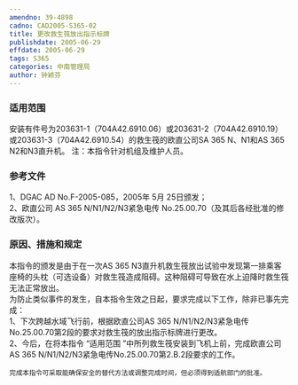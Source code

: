 ```yaml
---
amendno: 39-4898  
cadno: CAD2005-S365-02  
title: 更改救生筏放出指示标牌  
publishdate: 2005-06-29  
effdate: 2005-06-29  
tags: S365  
categories: 中南管理局  
author: 钟颖芬  
---
```

  
### 适用范围  
安装有件号为203631-1（704A42.6910.06）或203631-2（704A42.6910.19）或203631-3（704A42.6910.54）的救生筏的欧直公司SA 365 N、N1和AS 365 N2和N3直升机。
注：本指令针对机组及维护人员。  
  
<!--more-->  
### 参考文件  
1、DGAC AD No.F-2005-085，2005年 5月 25日颁发；  
 2、欧直公司 AS 365 N/N1/N2/N3紧急电传 No.25.00.70（及其后各经批准的修改版次）。  
  
### 原因、措施和规定  
本指令的颁发是由于在一次AS 365 N3直升机救生筏放出试验中发现第一排乘客座椅的头枕（可选设备）对救生筏造成阻碍。这种阻碍可导致在水上迫降时救生筏无法正常放出。  
    为防止类似事件的发生，自本指令生效之日起，要求完成以下工作，除非已事先完成：  
    1、下次跨越水域飞行前，根据欧直公司AS 365 N/N1/N2/N3紧急电传No.25.00.70第2段的要求对救生筏的放出指示标牌进行更改。  
    2、今后，在将本指令 “适用范围 ”中所列救生筏安装到飞机上前，完成欧直公司AS 365 N/N1/N2/N3紧急电传No.25.00.70第2.B.2段要求的工作。  
  
    完成本指令可采取能确保安全的替代方法或调整完成时间，但必须得到适航部门的批准。  
